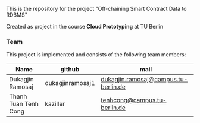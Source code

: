 This is the repository for the project "Off-chaining Smart Contract Data to RDBMS"

Created as project in the course **Cloud Prototyping** at TU Berlin

### Team
This project is implemented and consists of the following team members:

| Name | github | mail
|------|--------|----
|Dukagjin Ramosaj|dukagjinramosaj1|<dukagjin.ramosaj@campus.tu-berlin.de>
|Thanh Tuan Tenh Cong|kaziller|<tenhcong@campus.tu-berlin.de>


